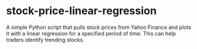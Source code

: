 # stock-price-linear-regression
A simple Python script that pulls stock prices from Yahoo Finance and plots it with a linear regression for a specified period of time. This can help traders identify trending stocks.
